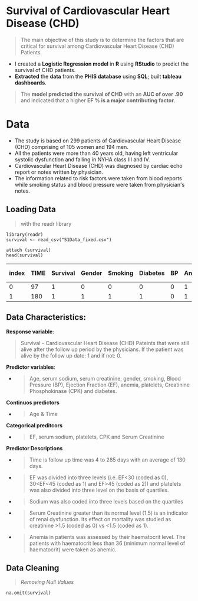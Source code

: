 
# Survival of Cardiovascular Heart Disease (CHD)
>The main objective of this study is to determine the factors that are critical for survival among Cardiovascular Heart Disease (CHD) Patients.
* I created a **Logistic Regression model** in **R** using **RStudio** to predict the survival of CHD patients. 
* **Extracted** the **data** from the **PHIS database** using **SQL**; built **tableau dashboards**. 
> The **model predicted the survival of CHD** with an **AUC of over .90** and indicated that a higher **EF % is a major contributing factor**.

# Data 
* The study is based on 299 patients of Cardiovascular Heart Disease (CHD) comprising of 105 women and 194 men. 
* All the patients were more than 40 years old, having left ventricular systolic dysfunction and falling in NYHA class III and IV. 
* Cardiovascular Heart Disease (CHD) was diagnosed by cardiac echo report or notes written by physician. 
* The information related to risk factors were taken from blood reports while smoking status and blood pressure were taken from physician's notes.

## Loading Data
> with the readr library
```{r}
library(readr)
survival <- read_csv("S1Data_fixed.csv")

attach (survival)
head(survival)

```
|index|TIME|Survival|Gender|Smoking|Diabetes|BP|Anaemia|Age|EF |Sodium|Serum Creatinine|platelets|CPK|
|---|---|---|---|---|---|---|---|---|---|---|---|---|---|
|0|97|1|0|0|0|0|1|43\.0|2|1|1|1|2|
|1|180|1|1|1|1|0|1|73\.0|0|3|1|0|1|

## Data Characteristics:
**Response variable**:
> Survival - Cardiovascular Heart Disease (CHD) Pateints that were still alive after the follow up period by the physicians. If the patient was alive by the follow up date: 1 and if not: 0.

**Predictor variables**:

* > Age, serum sodium, serum creatinine, gender, smoking, Blood Pressure (BP), Ejection Fraction (EF), anemia, platelets, Creatinine Phosphokinase (CPK) and diabetes. 

**Continuos predictors**
* > Age & Time 

**Categorical preditcors**
* > EF, serum sodium, platelets, CPK and Serum Creatinine

**Predictor Descriptions**
* > Time is follow up time was 4 to 285 days with an average of 130 days.
* > EF was divided into three levels (i.e. EF<30 (coded as 0), 30<EF<45 (coded as 1) and EF>45 (coded as 2)) and platelets was also divided into three level on the basis of quartiles. 
* > Sodium was also coded into three levels based on the quartiles
* > Serum Creatinine greater than its normal level (1.5) is an indicator of renal dysfunction. Its effect on mortality was studied as creatinine >1.5 (coded as 0) vs <1.5 (coded as 1). 
* > Anemia in patients was assessed by their haematocrit level. The patients with haematocrit less than 36 (minimum normal level of haematocrit) were taken as anemic. 

## Data Cleaning
> *Removing Null Values*
```{r}
na.omit(survival)
```

